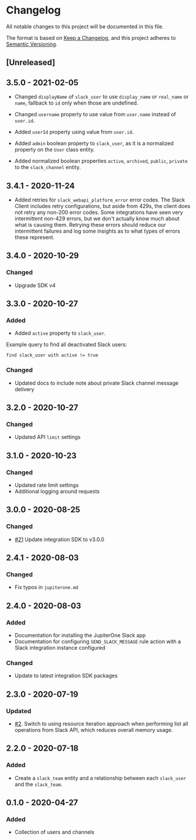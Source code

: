 # Changelog

All notable changes to this project will be documented in this file.

The format is based on [Keep a Changelog](https://keepachangelog.com/en/1.0.0/),
and this project adheres to
[Semantic Versioning](https://semver.org/spec/v2.0.0.html).

## [Unreleased]

## 3.5.0 - 2021-02-05

- Changed `displayName` of `slack_user` to use `display_name` or `real_name` or
  `name`, fallback to `id` only when those are undefined.

- Changed `username` property to use value from `user.name` instead of
  `user.id`.

- Added `userId` property using value from `user.id`.

- Added `admin` boolean property to `slack_user`, as it is a normalized property
  on the `User` class entity.

- Added normalized boolean properties `active`, `archived`, `public`, `private`
  to the `slack_channel` entity.

## 3.4.1 - 2020-11-24

- Added retries for `slack_webapi_platform_error` error codes. The Slack Client
  includes retry configurations, but aside from 429s, the client does not retry
  any non-200 error codes. Some integrations have seen very intermittent non-429
  errors, but we don't actually know much about what is causing them. Retrying
  these errors should reduce our intermittent failures and log some insights as
  to what types of errors these represent.

## 3.4.0 - 2020-10-29

### Changed

- Upgrade SDK v4

## 3.3.0 - 2020-10-27

### Added

- Added `active` property to `slack_user`.

Example query to find all deactivated Slack users:

```
find slack_user with active != true
```

### Changed

- Updated docs to include note about private Slack channel message delivery

## 3.2.0 - 2020-10-27

### Changed

- Updated API `limit` settings

## 3.1.0 - 2020-10-23

### Changed

- Updated rate limit settings
- Additional logging around requests

## 3.0.0 - 2020-08-25

### Changed

- [#21](https://github.com/JupiterOne/graph-slack/issues/21) Update integration
  SDK to v3.0.0

## 2.4.1 - 2020-08-03

### Changed

- Fix typos in `jupiterone.md`

## 2.4.0 - 2020-08-03

### Added

- Documentation for installing the JupiterOne Slack app
- Documentation for configuring `SEND_SLACK_MESSAGE` rule action with a Slack
  integration instance configured

### Changed

- Update to latest integration SDK packages

## 2.3.0 - 2020-07-19

### Updated

- [#2](https://github.com/JupiterOne/graph-slack/issues/2). Switch to using
  resource iteration approach when performing list all operations from Slack
  API, which reduces overall memory usage.

## 2.2.0 - 2020-07-18

### Added

- Create a `slack_team` entity and a relationship between each `slack_user` and
  the `slack_team`.

## 0.1.0 - 2020-04-27

### Added

- Collection of users and channels
